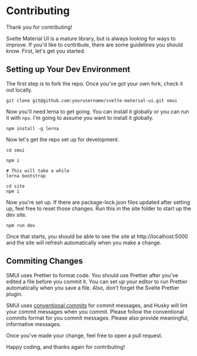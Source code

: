 # Contributing

Thank you for contributing!

Svelte Material UI is a mature library, but is always looking for ways to improve. If you'd like to contribute, there are some guidelines you should know. First, let's get you started.

## Setting up Your Dev Environment

The first step is to fork the repo. Once you've got your own fork, check it out locally.

```
git clone git@github.com:yourusername/svelte-material-ui.git smui
```

Now you'll need lerna to get going. You can install it globally or you can run it with `npx`. I'm going to assume you want to install it globally.

```
npm install -g lerna
```

Now let's get the repo set up for development.

```
cd smui

npm i

# This will take a while
lerna bootstrap

cd site
npm i
```

Now you're set up. If there are package-lock.json files updated after setting up, feel free to reset those changes. Run this in the site folder to start up the dev site.

```
npm run dev
```

Once that starts, you should be able to see the site at http://localhost:5000 and the site will refresh automatically when you make a change.

## Commiting Changes

SMUI uses Prettier to format code. You should use Prettier after you've edited a file before you commit it. You can set up your editor to run Prettier automatically when you save a file. Also, don't forget the Svelte Prettier plugin.

SMUI uses [conventional commits](https://www.conventionalcommits.org/en/v1.0.0/) for commit messages, and Husky will lint your commit messages when you commit. Please follow the conventional commits format for you commit messages. Please also provide meaningful, informative messages.

Once you've made your change, feel free to open a pull request.

Happy coding, and thanks again for contributing!
